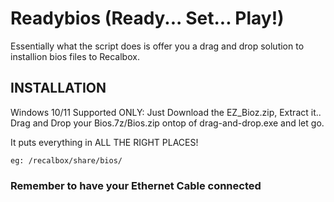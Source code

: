 

# Readybios (Ready... Set... Play!)

Essentially what the script does is offer you a drag and drop solution to installion bios files to Recalbox.


## INSTALLATION
Windows 10/11 Supported ONLY:
Just Download the EZ_Bioz.zip, Extract it.. Drag and Drop your Bios.7z/Bios.zip ontop of drag-and-drop.exe and let go.

It puts everything in ALL THE RIGHT PLACES!
```
eg: /recalbox/share/bios/
```
### Remember to have your Ethernet Cable connected
